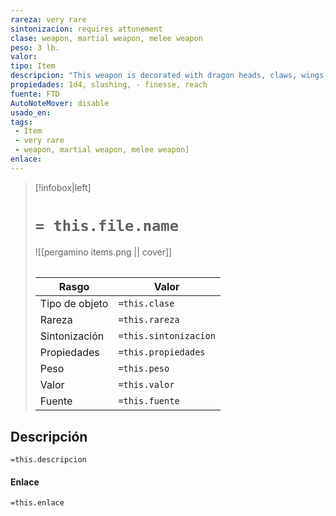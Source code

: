 ```yaml
---
rareza: very rare
sintonizacion: requires attunement
clase: weapon, martial weapon, melee weapon
peso: 3 lb.
valor: 
tipo: Item
descripcion: "This weapon is decorated with dragon heads, claws, wings, scales, or Draconic letters. When it steeps in a dragon&#x27;s hoard, it absorbs the energy of the dragon&#x27;s breath weapon and deals damage of that type with its special properties.Whenever you roll a 20 on your attack roll with this weapon, each creature of your choice within 5 feet of the target takes 5 damage of the type dealt by the dragon&#x27;s breath weapon.You gain a +2 bonus to attack and damage rolls made using the weapon. On a hit, the weapon deals an extra 2d6 damage of the type dealt by the dragon&#x27;s breath weapon.As an action, you can unleash a 30-foot cone of destructive energy from the weapon. Each creature in that area must make a DC 16 Dexterity saving throw, taking 8d6 damage of the type dealt by the dragon&#x27;s breath weapon on a failed save, or half as much damage on a successful one. Once this action is used, it can&#x27;t be used again until the next dawn. Finesse. When making an attack with a finesse weapon, you use your choice of your Strength or Dexterity modifier for the attack and damage rolls. You must use the same modifier for both rolls. Reach. This weapon adds 5 feet to your reach when you attack with it. This property also determines your reach for opportunity attacks with a reach weapon."
propiedades: 1d4, slashing, - finesse, reach
fuente: FTD
AutoNoteMover: disable
usado_en:  
tags: 
 - Item
 - very rare
 - weapon, martial weapon, melee weapon]
enlace: 
---
```


> [!infobox|left]
>  # `= this.file.name`
> ![[pergamino items.png || cover]]
> ######   
> |Rasgo | Valor |
> | --- | --- |
> | Tipo de objeto| `=this.clase`|
>  | Rareza| `=this.rareza`|
> | Sintonización | `=this.sintonizacion` |
> | Propiedades | `=this.propiedades` |
>  | Peso | `=this.peso` |
> | Valor | `=this.valor` |
> | Fuente | `=this.fuente` |


## Descripción
`=this.descripcion`

#### Enlace
`=this.enlace`